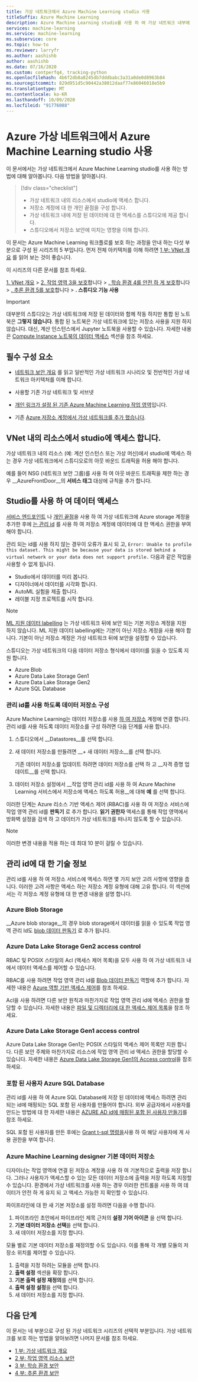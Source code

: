```yaml
---
title: 가상 네트워크에서 Azure Machine Learning studio 사용
titleSuffix: Azure Machine Learning
description: Azure Machine Learning studio를 사용 하 여 가상 네트워크 내부에 저장 된 데이터에 액세스 합니다.
services: machine-learning
ms.service: machine-learning
ms.subservice: core
ms.topic: how-to
ms.reviewer: larryfr
ms.author: aashishb
author: aashishb
ms.date: 07/16/2020
ms.custom: contperfq4, tracking-python
ms.openlocfilehash: 4b6f2db8a8245db7dddbabc3a31a0de0d8963b84
ms.sourcegitcommit: 829d951d5c90442a38012daaf77e86046018e5b9
ms.translationtype: MT
ms.contentlocale: ko-KR
ms.lasthandoff: 10/09/2020
ms.locfileid: "91776088"
---
```

# <a name="use-azure-machine-learning-studio-in-an-azure-virtual-network"></a>Azure 가상 네트워크에서 Azure Machine Learning studio 사용

이 문서에서는 가상 네트워크에서 Azure Machine Learning studio를 사용 하는 방법에 대해 알아봅니다. 다음 방법을 알아봅니다.

> [!div class="checklist"]
> - 가상 네트워크 내의 리소스에서 studio에 액세스 합니다.
> - 저장소 계정에 대 한 개인 끝점을 구성 합니다.
> - 가상 네트워크 내에 저장 된 데이터에 대 한 액세스를 스튜디오에 제공 합니다.
> - 스튜디오에서 저장소 보안에 미치는 영향을 이해 합니다.

이 문서는 Azure Machine Learning 워크플로를 보호 하는 과정을 안내 하는 다섯 부분으로 구성 된 시리즈의 5 부입니다. 먼저 전체 아키텍처를 이해 하려면 [1 부: VNet 개요](how-to-network-security-overview.md) 를 읽어 보는 것이 좋습니다. 

이 시리즈의 다른 문서를 참조 하세요.

[1. VNet 개요](how-to-network-security-overview.md)  >  [2. 작업 영역 3을 보호](how-to-secure-workspace-vnet.md)합니다  >  [. 학습 환경 4를 안전 하 게 보호](how-to-secure-training-vnet.md)합니다  >  [. 추론 환경 5를 보호](how-to-secure-inferencing-vnet.md)합니다  >  **. 스튜디오 기능 사용**


> [!IMPORTANT]
> 대부분의 스튜디오는 가상 네트워크에 저장 된 데이터와 함께 작동 하지만 통합 된 노트북은 __그렇지 않습니다__. 통합 된 노트북은 가상 네트워크에 있는 저장소 사용을 지원 하지 않습니다. 대신, 계산 인스턴스에서 Jupyter 노트북을 사용할 수 있습니다. 자세한 내용은 [Compute Instance 노트북의 데이터 액세스]() 섹션을 참조 하세요.


## <a name="prerequisites"></a>필수 구성 요소

+ [네트워크 보안 개요](how-to-network-security-overview.md) 를 읽고 일반적인 가상 네트워크 시나리오 및 전반적인 가상 네트워크 아키텍처를 이해 합니다.

+ 사용할 기존 가상 네트워크 및 서브넷

+ [개인 링크가 설정 된 기존 Azure Machine Learning 작업 영역](how-to-secure-workspace-vnet.md#secure-the-workspace-with-private-endpoint)입니다.

+ 기존 [Azure 저장소 계정에서 가상 네트워크를 추가 했습니다](how-to-secure-workspace-vnet.md#secure-azure-storage-accounts-with-service-endpoints).

## <a name="access-the-studio-from-a-resource-inside-the-vnet"></a>VNet 내의 리소스에서 studio에 액세스 합니다.

가상 네트워크 내의 리소스 (예: 계산 인스턴스 또는 가상 머신)에서 studio에 액세스 하는 경우 가상 네트워크에서 스튜디오로의 아웃 바운드 트래픽을 허용 해야 합니다. 

예를 들어 NSG (네트워크 보안 그룹)를 사용 하 여 아웃 바운드 트래픽을 제한 하는 경우 __AzureFrontDoor__의 __서비스 태그__ 대상에 규칙을 추가 합니다.

## <a name="access-data-using-the-studio"></a>Studio를 사용 하 여 데이터 액세스

[서비스 엔드포인트](how-to-secure-workspace-vnet.md#secure-azure-storage-accounts-with-service-endpoints) 나 [개인 끝점](how-to-secure-workspace-vnet.md#secure-azure-storage-accounts-with-private-endpoints)을 사용 하 여 가상 네트워크에 Azure storage 계정을 추가한 후에 [는 관리 id](../active-directory/managed-identities-azure-resources/overview.md) 를 사용 하 여 저장소 계정에 데이터에 대 한 액세스 권한을 부여 해야 합니다.

관리 되는 id를 사용 하지 않는 경우이 오류가 표시 되 고, `Error: Unable to profile this dataset. This might be because your data is stored behind a virtual network or your data does not support profile.` 다음과 같은 작업을 사용할 수 없게 됩니다.

* Studio에서 데이터를 미리 봅니다.
* 디자이너에서 데이터를 시각화 합니다.
* AutoML 실험을 제출 합니다.
* 레이블 지정 프로젝트를 시작 합니다.

> [!NOTE]
> [ML 지원 데이터 labelling](how-to-create-labeling-projects.md#use-ml-assisted-labeling) 는 가상 네트워크 뒤에 보안 되는 기본 저장소 계정을 지원 하지 않습니다. ML 지원 데이터 labelling에는 기본이 아닌 저장소 계정을 사용 해야 합니다. 기본이 아닌 저장소 계정은 가상 네트워크 뒤에 보안을 설정할 수 있습니다. 

스튜디오는 가상 네트워크의 다음 데이터 저장소 형식에서 데이터를 읽을 수 있도록 지원 합니다.

* Azure Blob
* Azure Data Lake Storage Gen1
* Azure Data Lake Storage Gen2
* Azure SQL Database

### <a name="configure-datastores-to-use-managed-identity"></a>관리 id를 사용 하도록 데이터 저장소 구성

Azure Machine Learning는 데이터 저장소를 사용 [하 여 저장소](concept-data.md#datastores) 계정에 연결 합니다. 관리 id를 사용 하도록 데이터 저장소를 구성 하려면 다음 단계를 사용 합니다. 

1. 스튜디오에서 __Datastores__를 선택 합니다.

1. 새 데이터 저장소를 만들려면 __+ 새 데이터 저장소__를 선택 합니다.

    기존 데이터 저장소를 업데이트 하려면 데이터 저장소를 선택 하 고 __자격 증명 업데이트__를 선택 합니다.

1. 데이터 저장소 설정에서 __작업 영역 관리 id를 사용 하 여 Azure Machine Learning 서비스에서 저장소에 액세스 하도록 허용__에 대해 __예__ 를 선택 합니다.


이러한 단계는 Azure 리소스 기반 액세스 제어 (RBAC)를 사용 하 여 저장소 서비스에 작업 영역 관리 id를 __판독기__ 로 추가 합니다. __읽기 권한자__ 액세스를 통해 작업 영역에서 방화벽 설정을 검색 하 고 데이터가 가상 네트워크를 떠나지 않도록 할 수 있습니다.

> [!NOTE]
> 이러한 변경 내용을 적용 하는 데 최대 10 분이 걸릴 수 있습니다.

## <a name="technical-notes-for-managed-identity"></a>관리 id에 대 한 기술 정보

관리 id를 사용 하 여 저장소 서비스에 액세스 하면 몇 가지 보안 고려 사항에 영향을 줍니다. 이러한 고려 사항은 액세스 하는 저장소 계정 유형에 대해 고유 합니다. 이 섹션에서는 각 저장소 계정 유형에 대 한 변경 내용을 설명 합니다.

### <a name="azure-blob-storage"></a>Azure Blob Storage

__Azure blob storage__의 경우 blob storage에서 데이터를 읽을 수 있도록 작업 영역 관리 Id도 [blob 데이터 판독기](../role-based-access-control/built-in-roles.md#storage-blob-data-reader) 로 추가 됩니다.

### <a name="azure-data-lake-storage-gen2-access-control"></a>Azure Data Lake Storage Gen2 access control

RBAC 및 POSIX 스타일의 Acl (액세스 제어 목록)을 모두 사용 하 여 가상 네트워크 내에서 데이터 액세스를 제어할 수 있습니다.

RBAC를 사용 하려면 작업 영역 관리 id를 [Blob 데이터 판독기](../role-based-access-control/built-in-roles.md#storage-blob-data-reader) 역할에 추가 합니다. 자세한 내용은 [Azure 역할 기반 액세스 제어](../storage/blobs/data-lake-storage-access-control.md#azure-role-based-access-control)를 참조 하세요.

Acl을 사용 하려면 다른 보안 원칙과 마찬가지로 작업 영역 관리 id에 액세스 권한을 할당할 수 있습니다. 자세한 내용은 [파일 및 디렉터리에 대 한 액세스 제어 목록](../storage/blobs/data-lake-storage-access-control.md#access-control-lists-on-files-and-directories)을 참조 하세요.

### <a name="azure-data-lake-storage-gen1-access-control"></a>Azure Data Lake Storage Gen1 access control

Azure Data Lake Storage Gen1는 POSIX 스타일의 액세스 제어 목록만 지원 합니다. 다른 보안 주체와 마찬가지로 리소스에 작업 영역 관리 id 액세스 권한을 할당할 수 있습니다. 자세한 내용은 [Azure Data Lake Storage Gen1의 Access control](../data-lake-store/data-lake-store-access-control.md)을 참조 하세요.

### <a name="azure-sql-database-contained-user"></a>포함 된 사용자 Azure SQL Database

관리 id를 사용 하 여 Azure SQL Database에 저장 된 데이터에 액세스 하려면 관리 되는 id에 매핑되는 SQL 포함 된 사용자를 만들어야 합니다. 외부 공급자에서 사용자를 만드는 방법에 대 한 자세한 내용은 [AZURE AD id에 매핑된 포함 된 사용자 만들기](../azure-sql/database/authentication-aad-configure.md#create-contained-users-mapped-to-azure-ad-identities)를 참조 하세요.

SQL 포함 된 사용자를 만든 후에는 [Grant t-sql 명령을](https://docs.microsoft.com/sql/t-sql/statements/grant-object-permissions-transact-sql)사용 하 여 해당 사용자에 게 사용 권한을 부여 합니다.

### <a name="azure-machine-learning-designer-default-datastore"></a>Azure Machine Learning designer 기본 데이터 저장소

디자이너는 작업 영역에 연결 된 저장소 계정을 사용 하 여 기본적으로 출력을 저장 합니다. 그러나 사용자가 액세스할 수 있는 모든 데이터 저장소에 출력을 저장 하도록 지정할 수 있습니다. 환경에서 가상 네트워크를 사용 하는 경우 이러한 컨트롤을 사용 하 여 데이터가 안전 하 게 유지 되 고 액세스 가능한 지 확인할 수 있습니다.

파이프라인에 대 한 새 기본 저장소를 설정 하려면 다음을 수행 합니다.

1. 파이프라인 초안에서 파이프라인 제목 근처의 **설정 기어 아이콘** 을 선택 합니다.
1. **기본 데이터 저장소 선택**을 선택 합니다.
1. 새 데이터 저장소를 지정 합니다.

모듈 별로 기본 데이터 저장소를 재정의할 수도 있습니다. 이를 통해 각 개별 모듈의 저장소 위치를 제어할 수 있습니다.

1. 출력을 지정 하려는 모듈을 선택 합니다.
1. **출력 설정** 섹션을 확장 합니다.
1. **기본 출력 설정 재정의**를 선택 합니다.
1. **출력 설정 설정**을 선택 합니다.
1. 새 데이터 저장소를 지정 합니다.

## <a name="next-steps"></a>다음 단계

이 문서는 네 부분으로 구성 된 가상 네트워크 시리즈의 선택적 부분입니다. 가상 네트워크를 보호 하는 방법을 알아보려면 나머지 문서를 참조 하세요.

* [1 부: 가상 네트워크 개요](how-to-network-security-overview.md)
* [2 부: 작업 영역 리소스 보안](how-to-secure-workspace-vnet.md)
* [3 부: 학습 환경 보안](how-to-secure-training-vnet.md)
* [4 부: 추론 환경 보안](how-to-secure-inferencing-vnet.md)
